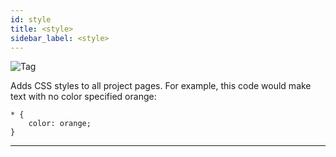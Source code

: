 ```yaml
---
id: style
title: <style>
sidebar_label: <style>
---
```


![Tag <style>](/scr/project-settings-code-style.png)

Adds CSS styles to all project pages. For example, this code would make text with no color specified orange:

```
* {
    color: orange;
}
```

---
